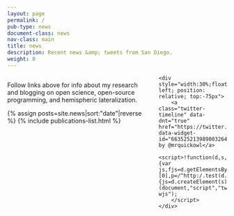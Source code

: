 ```yaml
---
layout: page
permalink: /
pub-type: news
document-class: news
nav-class: main
title: news
description: Recent news &amp; tweets from San Diego.
weight: 0
---
```


<div style="width:100%">
    <div style="width: 62%; float: left; padding-right: 7%">
        <p>Follow links above for info about my research and blogging on open science, open-source programming, and hemispheric lateralization.</p>
        {% assign posts=site.news|sort:"date"|reverse %}
        {% include publications-list.html %}
    </div>

    <div style="width:30%;float: left; position: relative; top:-75px">
        <a class="twitter-timeline" data-dnt="true" href="https://twitter.com/mrquickowl" data-widget-id="663525213989003264">Tweets by @mrquickowl</a>
        <script>!function(d,s,id){var js,fjs=d.getElementsByTagName(s)[0],p=/^http:/.test(d.location)?'http':'https';if(!d.getElementById(id)){js=d.createElement(s);js.id=id;js.src=p+"://platform.twitter.com/widgets.js";fjs.parentNode.insertBefore(js,fjs);}}(document,"script","twitter-wjs");
        </script>
    </div>
</div>
